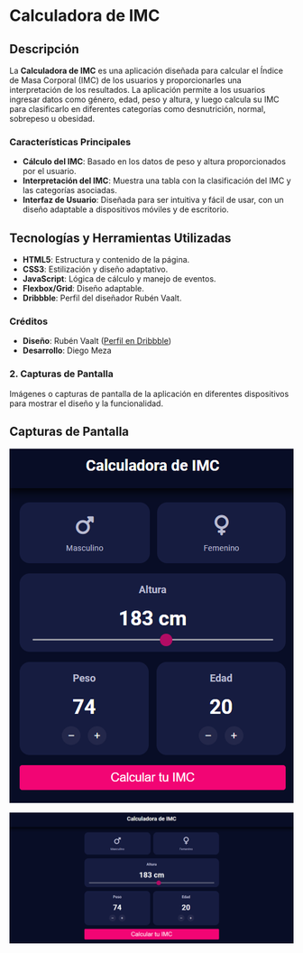 # Calculadora de IMC

## Descripción

La **Calculadora de IMC** es una aplicación diseñada para calcular el Índice de Masa Corporal (IMC) de los usuarios y proporcionarles una interpretación de los resultados. La aplicación permite a los usuarios ingresar datos como género, edad, peso y altura, y luego calcula su IMC para clasificarlo en diferentes categorías como desnutrición, normal, sobrepeso u obesidad.

### Características Principales

- **Cálculo del IMC**: Basado en los datos de peso y altura proporcionados por el usuario.
- **Interpretación del IMC**: Muestra una tabla con la clasificación del IMC y las categorías asociadas.
- **Interfaz de Usuario**: Diseñada para ser intuitiva y fácil de usar, con un diseño adaptable a dispositivos móviles y de escritorio.

## Tecnologías y Herramientas Utilizadas

- **HTML5**: Estructura y contenido de la página.
- **CSS3**: Estilización y diseño adaptativo.
- **JavaScript**: Lógica de cálculo y manejo de eventos.
- **Flexbox/Grid**: Diseño adaptable.
- **Dribbble**: Perfil del diseñador Rubén Vaalt.

### Créditos

- **Diseño**: Rubén Vaalt ([Perfil en Dribbble](https://dribbble.com/rvaalt))
- **Desarrollo**: Diego Meza

### 2. **Capturas de Pantalla**

Imágenes o capturas de pantalla de la aplicación en diferentes dispositivos para mostrar el diseño y la funcionalidad.

## Capturas de Pantalla

![Mobile Design](./src/assets/MobileDesign.png)

![Desktop Desing](./src/assets/DesktopDesing.png)
